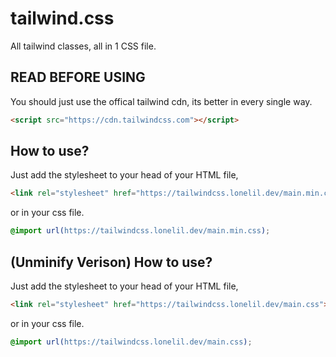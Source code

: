 # tailwind.css

All tailwind classes, all in 1 CSS file.

## READ BEFORE USING
You should just use the offical tailwind cdn, its better in every single way.
```html
<script src="https://cdn.tailwindcss.com"></script>
```

## How to use?
Just add the stylesheet to your head of your HTML file,
```html
<link rel="stylesheet" href="https://tailwindcss.lonelil.dev/main.min.css">
```
or in your css file.
```css
@import url(https://tailwindcss.lonelil.dev/main.min.css);
```

## (Unminify Verison) How to use?
Just add the stylesheet to your head of your HTML file,
```html
<link rel="stylesheet" href="https://tailwindcss.lonelil.dev/main.css">
```
or in your css file.
```css
@import url(https://tailwindcss.lonelil.dev/main.css);
```

